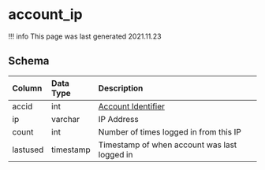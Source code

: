 # account_ip

!!! info
	This page was last generated 2021.11.23

## Schema

| Column | Data Type | Description |
| :--- | :--- | :--- |
| accid | int | [Account Identifier](account.md) |
| ip | varchar | IP Address |
| count | int | Number of times logged in from this IP |
| lastused | timestamp | Timestamp of when account was last logged in |

